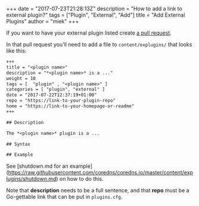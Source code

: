 +++
date = "2017-07-23T21:28:13Z"
description = "How to add a link to external plugin?"
tags = ["Plugin", "External", "Add"]
title = "Add External Plugins"
author = "miek"
+++

If you want to have your external plugin listed create [a pull request](https://github.com/coredns/coredns.io).

In that pull request you'll need to add a file to `content/explugins/` that looks
like this:

~~~ txt
+++
title = "<plugin name>"
description = "*<plugin name>* is a ..."
weight = 10
tags = [  "plugin" , "<plugin name>" ]
categories = [ "plugin", "external" ]
date = "2017-07-22T12:37:19+01:00"
repo = "https://link-to-your-plugin-repo"
home = "https://link-to-your-homepage-or-readme"
+++

## Description

The *<plugin name>* plugin is a ...

## Syntax

## Example
~~~

See [shutdown.md for an example]
(https://raw.githubusercontent.com/coredns/coredns.io/master/content/explugins/shutdown.md)
on how to do this.

Note that **description** needs to be a full sentence, and that **repo** must be a Go-gettable link
that can be put in `plugins.cfg`.
